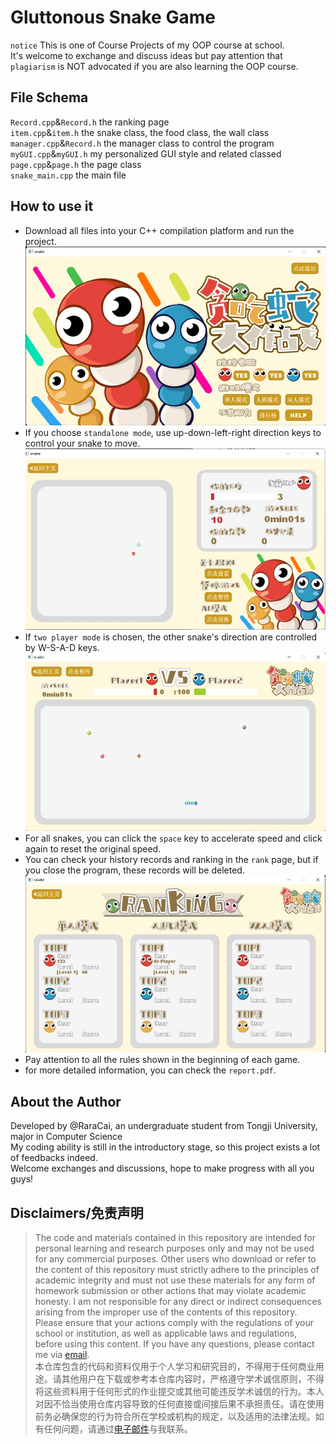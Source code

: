 # Gluttonous Snake Game
`notice`  This is one of Course Projects of my OOP course at school.  
It's welcome to exchange and discuss ideas but pay attention that `plagiarism` is NOT advocated if you are also learning the OOP course.
## File Schema
`Record.cpp`&`Record.h` the ranking page  
`item.cpp`&`item.h` the snake class, the food class, the wall class  
`manager.cpp`&`Record.h` the manager class to control the program  
`myGUI.cpp`&`myGUI.h` my personalized GUI style and related classed  
`page.cpp`&`page.h` the page class  
`snake_main.cpp` the main file
## How to use it
* Download all files into your C++ compilation platform and run the project.
![image](https://github.com/RaraCai/GluttonousSnake/blob/main/images/menu.png)
* If you choose `standalone mode`, use up-down-left-right direction keys to control your snake to move.  
![image](https://github.com/RaraCai/GluttonousSnake/blob/main/images/single_player.png)
* If `two player mode` is chosen, the other snake's direction are controlled by W-S-A-D keys.
![image](https://github.com/RaraCai/GluttonousSnake/blob/main/images/two_players.png)
* For all snakes, you can click the `space` key to accelerate speed and click again to reset the original speed.
* You can check your history records and ranking in the `rank` page, but if you close the program, these records will be deleted.
![image](https://github.com/RaraCai/GluttonousSnake/blob/main/images/rank.png)
* Pay attention to all the rules shown in the beginning of each game.
* for more detailed information, you can check the `report.pdf`.
## About the Author
Developed by @RaraCai, an undergraduate student from Tongji University, major in Computer Science  
My coding ability is still in the introductory stage, so this project exists a lot of feedbacks indeed.  
Welcome exchanges and discussions, hope to make progress with all you guys!  
## Disclaimers/免责声明
> The code and materials contained in this repository are intended for personal learning and research purposes only and may not be used for any commercial purposes. Other users who download or refer to the content of this repository must strictly adhere to the principles of academic integrity and must not use these materials for any form of homework submission or other actions that may violate academic honesty. I am not responsible for any direct or indirect consequences arising from the improper use of the contents of this repository. Please ensure that your actions comply with the regulations of your school or institution, as well as applicable laws and regulations, before using this content. If you have any questions, please contact me via [email](mailto:cyx_yuxuan@outlook.com).  
> 本仓库包含的代码和资料仅用于个人学习和研究目的，不得用于任何商业用途。请其他用户在下载或参考本仓库内容时，严格遵守学术诚信原则，不得将这些资料用于任何形式的作业提交或其他可能违反学术诚信的行为。本人对因不恰当使用仓库内容导致的任何直接或间接后果不承担责任。请在使用前务必确保您的行为符合所在学校或机构的规定，以及适用的法律法规。如有任何问题，请通过[电子邮件](mailto:cyx_yuxuan@outlook.com)与我联系。
